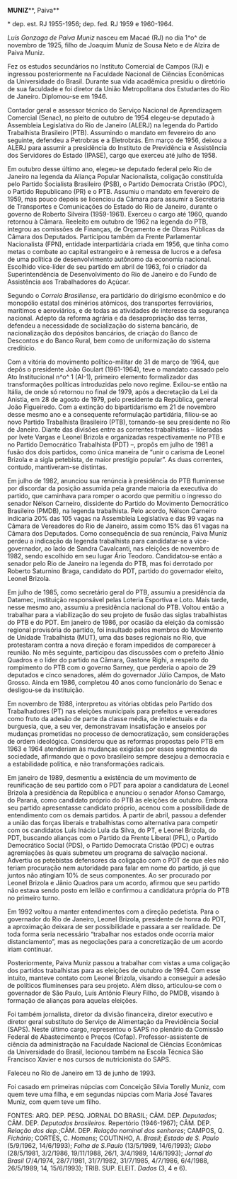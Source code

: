 **MUNIZ****, Paiva**

\* dep. est. RJ 1955-1956; dep. fed. RJ 1959 e 1960-1964.

*Luís Gonzaga de Paiva Muniz* nasceu em Macaé (RJ) no dia 1^o^ de
novembro de 1925, filho de Joaquim Muniz de Sousa Neto e de Alzira de
Paiva Muniz.

Fez os estudos secundários no Instituto Comercial de Campos (RJ) e
ingressou posteriormente na Faculdade Nacional de Ciências Econômicas da
Universidade do Brasil. Durante sua vida acadêmica presidiu o diretório
de sua faculdade e foi diretor da União Metropolitana dos Estudantes do
Rio de Janeiro. Diplomou-se em 1946.

Contador geral e assessor técnico do Serviço Nacional de Aprendizagem
Comercial (Senac), no pleito de outubro de 1954 elegeu-se deputado à
Assembleia Legislativa do Rio de Janeiro (ALERJ) na legenda do Partido
Trabalhista Brasileiro (PTB). Assumindo o mandato em fevereiro do ano
seguinte, defendeu a Petrobras e a Eletrobrás. Em março de 1956, deixou
a ALERJ para assumir a presidência do Instituto de Previdência e
Assistência dos Servidores do Estado (IPASE), cargo que exerceu até
julho de 1958.

Em outubro desse último ano, elegeu-se deputado federal pelo Rio de
Janeiro na legenda da Aliança Popular Nacionalista, coligação
constituída pelo Partido Socialista Brasileiro (PSB), o Partido
Democrata Cristão (PDC), o Partido Republicano (PR) e o PTB. Assumiu o
mandato em fevereiro de 1959, mas pouco depois se licenciou da Câmara
para assumir a Secretaria de Transportes e Comunicações do Estado do Rio
de Janeiro, durante o governo de Roberto Silveira (1959-1961). Exerceu o
cargo até 1960, quando retornou à Câmara. Reeleito em outubro de 1962 na
legenda do PTB, integrou as comissões de Finanças, de Orçamento e de
Obras Públicas da Câmara dos Deputados. Participou também da Frente
Parlamentar Nacionalista (FPN), entidade interpartidária criada em 1956,
que tinha como metas o combate ao capital estrangeiro e à remessa de
lucros e a defesa de uma política de desenvolvimento autônomo da
economia nacional. Escolhido vice-líder de seu partido em abril de 1963,
foi o criador da Superintendência de Desenvolvimento do Rio de Janeiro e
do Fundo de Assistência aos Trabalhadores do Açúcar.

Segundo o *Correio Brasiliense*, era partidário do dirigismo econômico e
do monopólio estatal dos minérios atômicos, dos transportes
ferroviários, marítimos e aeroviários, e de todas as atividades de
interesse da segurança nacional. Adepto da reforma agrária e da
desapropriação das terras, defendeu a necessidade de socialização do
sistema bancário, de nacionalização dos depósitos bancários, de criação
do Banco de Descontos e do Banco Rural, bem como de uniformização do
sistema creditício.

Com a vitória do movimento político-militar de 31 de março de 1964, que
depôs o presidente João Goulart (1961-1964), teve o mandato cassado pelo
Ato Institucional n^o^ 1 (AI-1), primeiro elemento formalizador das
transformações políticas introduzidas pelo novo regime. Exilou-se então
na Itália, de onde só retornou no final de 1979, após a decretação da
Lei da Anistia, em 28 de agosto de 1979, pelo presidente da República,
general João Figueiredo. Com a extinção do bipartidarismo em 21 de
novembro desse mesmo ano e a consequente reformulação partidária,
filiou-se ao novo Partido Trabalhista Brasileiro (PTB), tornando-se seu
presidente no Rio de Janeiro. Diante das divisões entre as correntes
trabalhistas – lideradas por Ivete Vargas e Leonel Brizola e organizadas
respectivamente no PTB e no Partido Democrático Trabalhista (PDT) –,
propôs em julho de 1981 a fusão dos dois partidos, como única maneira de
“unir o carisma de Leonel Brizola e a sigla petebista, de maior
prestígio popular”. As duas correntes, contudo, mantiveram-se distintas.

Em julho de 1982, anunciou sua renúncia à presidência do PTB fluminense
por discordar da posição assumida pela grande maioria da executiva do
partido, que caminhava para romper o acordo que permitiu o ingresso do
senador Nélson Carneiro, dissidente do Partido do Movimento Democrático
Brasileiro (PMDB), na legenda trabalhista. Pelo acordo, Nélson Carneiro
indicaria 20% das 105 vagas na Assembleia Legislativa e das 99 vagas na
Câmara de Vereadores do Rio de Janeiro, assim como 15% das 61 vagas na
Câmara dos Deputados. Como consequência de sua renúncia, Paiva Muniz
perdeu a indicação da legenda trabalhista para candidatar-se a
vice-governador, ao lado de Sandra Cavalcanti, nas eleições de novembro
de 1982, sendo escolhido em seu lugar Ário Teodoro. Candidatou-se então
a senador pelo Rio de Janeiro na legenda do PTB, mas foi derrotado por
Roberto Saturnino Braga, candidato do PDT, partido do governador eleito,
Leonel Brizola.

Em julho de 1985, como secretário geral do PTB, assumiu a presidência da
Datamec, instituição responsável pelas Loteria Esportiva e Loto. Mais
tarde, nesse mesmo ano, assumiu a presidência nacional do PTB. Voltou
então a trabalhar para a viabilização do seu projeto de fusão das siglas
trabalhistas do PTB e do PDT. Em janeiro de 1986, por ocasião da eleição
da comissão regional provisória do partido, foi insultado pelos membros
do Movimento de Unidade Trabalhista (MUT), uma das bases regionais no
Rio, que protestaram contra a nova direção e foram impedidos de
comparecer à reunião. No mês seguinte, participou das discussões com o
prefeito Jânio Quadros e o líder do partido na Câmara, Gastone Righi, a
respeito do rompimento do PTB com o governo Sarney, que perderia o apoio
de 29 deputados e cinco senadores, além do governador Júlio Campos, de
Mato Grosso. Ainda em 1986, completou 40 anos como funcionário do Senac
e desligou-se da instituição.

Em novembro de 1988, interpretou as vitórias obtidas pelo Partido dos
Trabalhadores (PT) nas eleições municipais para prefeitos e vereadores
como fruto da adesão de parte da classe média, de intelectuais e da
burguesia, que, a seu ver, demonstravam insatisfação e anseios por
mudanças prometidas no processo de democratização, sem considerações de
ordem ideológica. Considerou que as reformas propostas pelo PTB em 1963
e 1964 atenderiam às mudanças exigidas por esses segmentos da sociedade,
afirmando que o povo brasileiro sempre desejou a democracia e a
estabilidade política, e não transformações radicais.

Em janeiro de 1989, desmentiu a existência de um movimento de
reunificação de seu partido com o PDT para apoiar a candidatura de
Leonel Brizola à presidência da República e anunciou o senador Afonso
Camargo, do Paraná, como candidato próprio do PTB às eleições de
outubro. Embora seu partido apresentasse candidato próprio, acenou com a
possibilidade de entendimento com os demais partidos. A partir de abril,
passou a defender a união das forças liberais e trabalhistas como
alternativa para competir com os candidatos Luís Inácio Lula da Silva,
do PT, e Leonel Brizola, do PDT, buscando alianças com o Partido da
Frente Liberal (PFL), o Partido Democrático Social (PDS), o Partido
Democrata Cristão (PDC) e outras agremiações às quais submeteu um
programa de salvação nacional. Advertiu os petebistas defensores da
coligação com o PDT de que eles não teriam procuração nem autoridade
para falar em nome do partido, já que juntos não atingiam 10% de seus
componentes. Ao ser procurado por Leonel Brizola e Jânio Quadros para um
acordo, afirmou que seu partido não estava sendo posto em leilão e
confirmou a candidatura própria do PTB no primeiro turno.

Em 1992 voltou a manter entendimentos com a direção pedetista. Para o
governador do Rio de Janeiro, Leonel Brizola, presidente de honra do
PDT, a aproximação deixara de ser possibilidade e passara a ser
realidade. De toda forma seria necessário “trabalhar nos estados onde
ocorria maior distanciamento”, mas as negociações para a concretização
de um acordo iriam continuar.

Posteriormente, Paiva Muniz passou a trabalhar com vistas a uma
coligação dos partidos trabalhistas para as eleições de outubro de 1994.
Com esse intuito, manteve contato com Leonel Brizola, visando a
conseguir a adesão de políticos fluminenses para seu projeto. Além
disso, articulou-se com o governador de São Paulo, Luís Antônio Fleury
Filho, do PMDB, visando à formação de alianças para aquelas eleições.

Foi também jornalista, diretor da divisão financeira, diretor executivo
e diretor geral substituto do Serviço de Alimentação da Previdência
Social (SAPS). Neste último cargo, representou o SAPS no plenário da
Comissão Federal de Abastecimento e Preços (Cofap). Professor-assistente
de ciência da administração na Faculdade Nacional de Ciências Econômicas
da Universidade do Brasil, lecionou também na Escola Técnica São
Francisco Xavier e nos cursos de nutricionista do SAPS.

Faleceu no Rio de Janeiro em 13 de junho de 1993.

Foi casado em primeiras núpcias com Conceição Sílvia Torelly Muniz, com
quem teve uma filha, e em segundas núpcias com Maria José Tavares Muniz,
com quem teve um filho.

FONTES: ARQ. DEP. PESQ. JORNAL DO BRASIL; CÂM. DEP. *Deputados*; CÂM.
DEP. *Deputados brasileiros*. Repertório (1946-1967); CÂM. DEP. *Relação
dos dep.*;CÂM. DEP. *Relação nominal dos senhores*; CAMPOS, Q.
*Fichário*; CORTÉS, C. *Homens*; COUTINHO, A. *Brasil*; *Estado de S.
Paulo* (5/9/1962, 14/6/1993); *Folha de S.Paulo* (13/5/1989, 14/6/1993);
*Globo* (28/5/1981, 3/2/1986, 19/11/1988, 26/1, 3/4/1989, 14/6/1993);
*Jornal do Brasil* (7/4/1974, 28/7/1981, 31/7/1982, 31/7/1985, 4/7/1986,
6/4/1988, 26/5/1989, 14, 15/6/1993); TRIB. SUP. ELEIT. *Dados* (3, 4 e
6).
